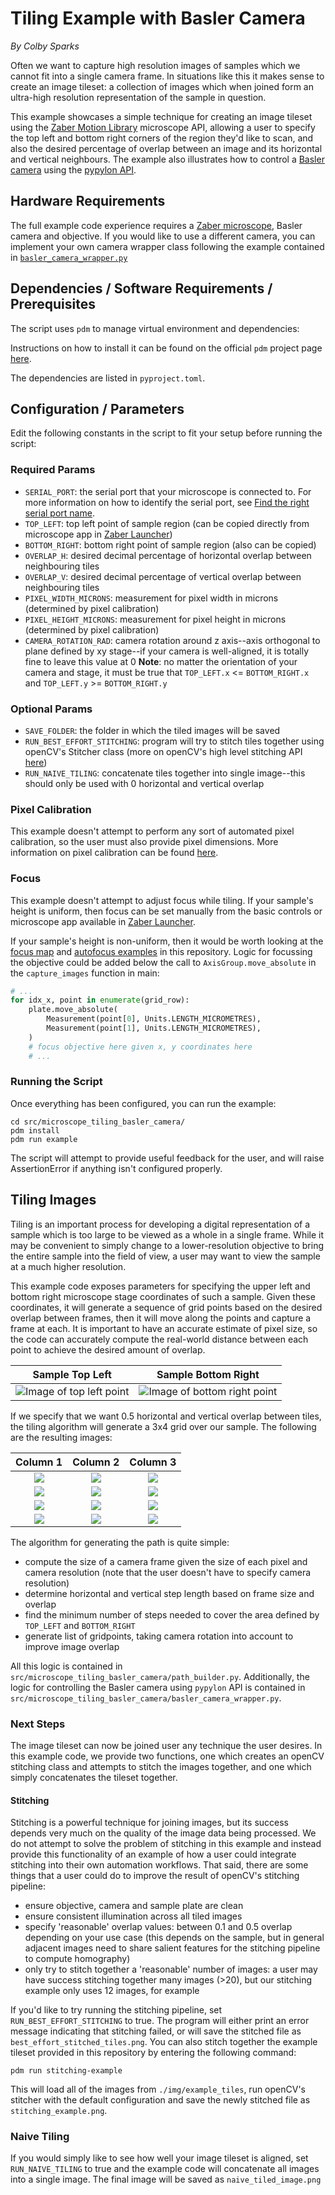 # Tiling Example with Basler Camera

*By Colby Sparks*

Often we want to capture high resolution images of samples which we cannot fit into a single camera frame. In situations like this it makes sense to create an image tileset: a collection of images which when joined form an ultra-high resolution representation of the sample in question.

This example showcases a simple technique for creating an image tileset using the [Zaber Motion Library](https://software.zaber.com/motion-library) microscope API, allowing a user to specify the top left and bottom right corners of the region they'd like to scan, and also the desired percentage of overlap between an image and its horizontal and vertical neighbours. The example also illustrates how to control a [Basler camera](https://www.baslerweb.com/en/cameras/) using the [pypylon API](https://github.com/basler/pypylon).

## Hardware Requirements

The full example code experience requires a [Zaber microscope](https://www.zaber.com/products/microscopes), Basler camera and objective. If you would like to use a different camera, you can implement your own camera wrapper class following the example contained in [`basler_camera_wrapper.py`](src/microscope_tiling_basler_camera/basler_camera_wrapper.py)

## Dependencies / Software Requirements / Prerequisites

The script uses `pdm` to manage virtual environment and dependencies:

Instructions on how to install it can be found on the official `pdm` project page [here](https://github.com/pdm-project/pdm).

The dependencies are listed in `pyproject.toml`.

## Configuration / Parameters

Edit the following constants in the script to fit your setup before running the script:

### Required Params

- `SERIAL_PORT`: the serial port that your microscope is connected to.
For more information on how to identify the serial port, see [Find the right serial port name](https://software.zaber.com/motion-library/docs/guides/find_right_port).
- `TOP_LEFT`: top left point of sample region (can be copied directly from microscope app in [Zaber Launcher](https://software.zaber.com/zaber-launcher/download))
- `BOTTOM_RIGHT`: bottom right point of sample region (also can be copied)
- `OVERLAP_H`: desired decimal percentage of horizontal overlap between neighbouring tiles
- `OVERLAP_V`: desired decimal percentage of vertical overlap between neighbouring tiles
- `PIXEL_WIDTH_MICRONS`: measurement for pixel width in microns (determined by pixel calibration)
- `PIXEL_HEIGHT_MICRONS`: measurement for pixel height in microns (determined by pixel calibration)
- `CAMERA_ROTATION_RAD`: camera rotation around z axis--axis orthogonal to plane defined by xy stage--if your camera is well-aligned, it is totally fine to leave this value at 0
__Note__: no matter the orientation of your camera and stage, it must be true that `TOP_LEFT.x` <= `BOTTOM_RIGHT.x` and `TOP_LEFT.y` >= `BOTTOM_RIGHT.y`

### Optional Params

- `SAVE_FOLDER`: the folder in which the tiled images will be saved
- `RUN_BEST_EFFORT_STITCHING`: program will try to stitch tiles together using openCV's Stitcher class (more on openCV's high level stitching API [here](https://docs.opencv.org/4.x/d8/d19/tutorial_stitcher.html))
- `RUN_NAIVE_TILING`: concatenate tiles together into single image--this should only be used with 0 horizontal
and vertical overlap

### Pixel Calibration

This example doesn't attempt to perform any sort of automated pixel calibration, so the user must also provide pixel dimensions. More information on pixel calibration can be found [here](https://ibidi.com/img/cms/support/AN/AN22_Pixel_Size.pdf).

### Focus

This example doesn't attempt to adjust focus while tiling. If your sample's height is uniform, then focus can be set manually from the basic controls or microscope app available in [Zaber Launcher](https://software.zaber.com/zaber-launcher/download).

If your sample's height is non-uniform, then it would be worth looking at the [focus map](../microscope_autofocus/) and [autofocus examples](../microscope_autofocus/) in this repository. Logic for focussing the objective could be added below the call to `AxisGroup.move_absolute` in the `capture_images` function in main:

```python
# ...
for idx_x, point in enumerate(grid_row):
    plate.move_absolute(
        Measurement(point[0], Units.LENGTH_MICROMETRES),
        Measurement(point[1], Units.LENGTH_MICROMETRES),
    )
    # focus objective here given x, y coordinates here
    # ...
```

### Running the Script

Once everything has been configured, you can run the example:

```shell
cd src/microscope_tiling_basler_camera/
pdm install
pdm run example
```

The script will attempt to provide useful feedback for the user, and will raise AssertionError if anything isn't configured properly.

## Tiling Images

Tiling is an important process for developing a digital representation of a sample which is too large to be viewed as a whole in a single frame. While it may be convenient to simply change to a lower-resolution objective to bring the entire sample into the field of view, a user may want to view the sample at a much higher resolution.

This example code exposes parameters for specifying the upper left and bottom right microscope stage coordinates of such a sample. Given these coordinates, it will generate a sequence of grid points based on the desired overlap between frames, then it will move along the points and capture a frame at each. It is important to have an accurate estimate of pixel size, so the code can accurately compute the real-world distance between each point to achieve the desired amount of overlap.

| Sample Top Left | Sample Bottom Right |
| :---: | :---: |
| ![Image of top left point](img/top_left.png) | ![Image of bottom right point](img/bottom_right.png) |

If we specify that we want 0.5 horizontal and vertical overlap between tiles, the tiling algorithm will generate a 3x4 grid over our sample. The following are the resulting images:

| Column 1 | Column 2 | Column 3 |
| :---: | :---: | :---: |
| <img src="img/example_tiles/tile_0_0.png" style="max-width:150px; max-height:150px;"> | <img src="img/example_tiles/tile_0_1.png" style="max-width:150px; max-height:150px;"> | <img src="img/example_tiles/tile_0_2.png" style="max-width:150px; max-height:150px;"> |
| <img src="img/example_tiles/tile_1_0.png" style="max-width:150px; max-height:150px;"> | <img src="img/example_tiles/tile_1_1.png" style="max-width:150px; max-height:150px;"> | <img src="img/example_tiles/tile_1_2.png" style="max-width:150px; max-height:150px;"> |
| <img src="img/example_tiles/tile_2_0.png" style="max-width:150px; max-height:150px;"> | <img src="img/example_tiles/tile_2_1.png" style="max-width:150px; max-height:150px;"> | <img src="img/example_tiles/tile_2_2.png" style="max-width:150px; max-height:150px;"> |
| <img src="img/example_tiles/tile_3_0.png" style="max-width:150px; max-height:150px;"> | <img src="img/example_tiles/tile_3_1.png" style="max-width:150px; max-height:150px;"> | <img src="img/example_tiles/tile_3_2.png" style="max-width:150px; max-height:150px;"> |

The algorithm for generating the path is quite simple:

- compute the size of a camera frame given the size of each pixel and camera resolution (note that the user doesn't have to specify camera resolution)
- determine horizontal and vertical step length based on frame size and overlap
- find the minimum number of steps needed to cover the area defined by `TOP_LEFT` and `BOTTOM_RIGHT`
- generate list of gridpoints, taking camera rotation into account to improve image overlap

All this logic is contained in `src/microscope_tiling_basler_camera/path_builder.py`. Additionally, the logic for controlling the Basler camera using `pypylon` API is contained in `src/microscope_tiling_basler_camera/basler_camera_wrapper.py`.

### Next Steps

The image tileset can now be joined user any technique the user desires. In this example code, we provide two functions, one which creates an openCV stitching class and attempts to stitch the images together, and one which simply concatenates the tileset together.

#### Stitching

Stitching is a powerful technique for joining images, but its success depends very much on the quality of the image data being processed. We do not attempt to solve the problem of stitching in this example and instead provide this functionality of an example of how a user could integrate stitching into their own automation workflows. That said, there are some things that a user could do to improve the result of openCV's stitching pipeline:

- ensure objective, camera and sample plate are clean
- ensure consistent illumination across all tiled images
- specify 'reasonable' overlap values: between 0.1 and 0.5 overlap depending on your use case (this depends on the sample, but in general adjacent images need to share salient features for the stitching pipeline to compute homography)
- only try to stitch together a 'reasonable' number of images: a user may have success stitching together many images (>20), but our stitching example only uses 12 images, for example

If you'd like to try running the stitching pipeline, set `RUN_BEST_EFFORT_STITCHING` to true. The program will either print an error message indicating that stitching failed, or will save the stitched file as `best_effort_stitched_tiles.png`. You can also stitch together the example tileset provided in this repository by entering the following command:

```shell
pdm run stitching-example
```

This will load all of the images from `./img/example_tiles`, run openCV's stitcher with the default configuration and save the newly stitched file as `stitching_example.png`.

### Naive Tiling

If you would simply like to see how well your image tileset is aligned, set `RUN_NAIVE_TILING` to true and the example code will concatenate all images into a single image. The final image will be saved as `naive_tiled_image.png`
